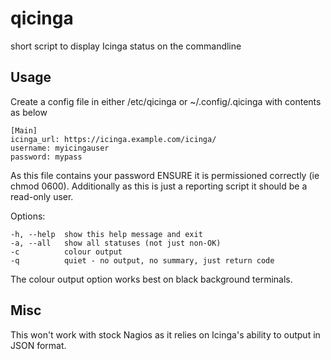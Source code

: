 qicinga
=======

short script to display Icinga status on the commandline

Usage
-----

Create a config file in either /etc/qicinga or ~/.config/.qicinga with contents as below

    [Main]
    icinga_url: https://icinga.example.com/icinga/
    username: myicingauser
    password: mypass

As this file contains your password ENSURE it is permissioned correctly (ie chmod 0600).
Additionally as this is just a reporting script it should be a read-only user.

Options:

	-h, --help  show this help message and exit
	-a, --all   show all statuses (not just non-OK)
	-c          colour output
    -q          quiet - no output, no summary, just return code


The colour output option works best on black background terminals.

Misc
----

This won't work with stock Nagios as it relies on Icinga's ability to output in JSON format.
